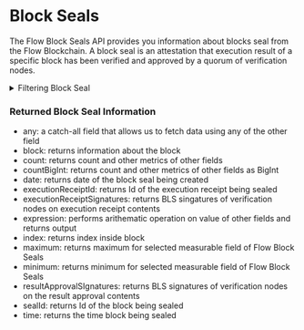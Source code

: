 # Block Seals

The Flow Block Seals API provides you information about blocks seal from the Flow Blockchain. A block seal is an attestation that execution result of a specific block has been verified and approved by a quorum of verification nodes.

<details>

<summary>Filtering Block Seal</summary>

You can filter block seal data using following fields:

-   any: a catch-all filter that applies OR logic and allows filter using any of the other fields
-   blockId: filter by blocks Id/hash
-   blockSealId: filter by seal id of block
-   height: filter height of the block in the chain
-   index: filter by index
-   options: filter returned data by ordering, sorting and limiting using different fields
-   time: filter by time of block seal being created

</details>

### Returned Block Seal Information

-   any: a catch-all field that allows us to fetch data using any of the other field
-   block: returns information about the block
-   count: returns count and other metrics of other fields
-   countBigInt: returns count and other metrics of other fields as BigInt
-   date: returns date of the block seal being created
-   executionReceiptId: returns Id of the execution receipt being sealed
-   executionReceiptSignatures: returns BLS singatures of verification nodes on execution receipt contents
-   expression: performs arithematic operation on value of other fields and returns output
-   index: returns index inside block
-   maximum: returns maximum for selected measurable field of Flow Block Seals
-   minimum: returns minimum for selected measurable field of Flow Block Seals
-   resultApprovalSIgnatures: returns BLS signatures of verification nodes on the result approval contents
-   sealId: returns Id of the block being sealed
-   time: returns the time block being sealed
